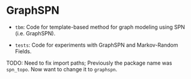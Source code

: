 # GraphSPN

* `tbm`: Code for template-based method for graph modeling using SPN (i.e. GraphSPN).

* `tests`: Code for experiments with GraphSPN and Markov-Random Fields.

TODO: Need to fix import paths; Previously the package name was `spn_topo`. Now want to change it to `graphspn`.
